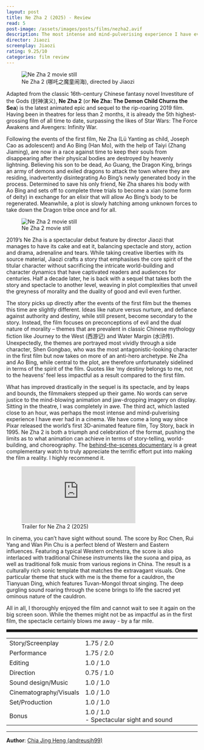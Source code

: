 ```yaml
---
layout: post
title: Ne Zha 2 (2025) - Review
read: 5
post-image: /assets/images/posts/films/nezha2.avif
description: The most intense and mind-pulverising experience I have ever had in a cinema
director: Jiaozi
screenplay: Jiaozi
rating: 9.25/10
categories: film review
---
```


<figure class="film">
  <img src="/assets/images/posts/films/nezha2.avif" alt="Ne Zha 2 movie still">
  <figcaption><i class="fa-solid fa-film"></i> Ne Zha 2 (哪吒之魔童闹海), directed by Jiaozi</figcaption>
</figure>

Adapted from the classic 16th-century Chinese fantasy novel Investiture of the Gods (封神演义), **Ne Zha 2** (or **Ne Zha: The Demon Child Churns the Sea**) is the latest animated epic and sequel to the rip-roaring 2019 film. Having been in theatres for less than 2 months, it is already the 5th highest-grossing film of all time to date, surpassing the likes of Star Wars: The Force Awakens and Avengers: Infinity War.

Following the events of the first film, Ne Zha (Lü Yanting as child, Joseph Cao as adolescent) and Ao Bing (Han Mo), with the help of Taiyi (Zhang Jiaming), are now in a race against time to keep their souls from disappearing after their physical bodies are destroyed by heavenly lightning. Believing his son to be dead, Ao Guang, the Dragon King, brings an army of demons and exiled dragons to attack the town where they are residing, inadvertently disintegrating Ao Bing’s newly generated body in the process. Determined to save his only friend, Ne Zha shares his body with Ao Bing and sets off to complete three trials to become a xian (some form of deity) in exchange for an elixir that will allow Ao Bing’s body to be regenerated. Meanwhile, a plot is slowly hatching among unknown forces to take down the Dragon tribe once and for all.

<figure class="film">
  <img src="/assets/images/posts/films/nezha2_2.avif" alt="Ne Zha 2 movie still">
  <figcaption><i class="fa-solid fa-film"></i> Ne Zha 2 movie still</figcaption>
</figure>

2019’s Ne Zha is a spectacular debut feature by director Jiaozi that manages to have its cake and eat it, balancing spectacle and story, action and drama, adrenaline and tears. While taking creative liberties with its source material, Jiaozi crafts a story that emphasises the core spirit of the titular character without sacrificing the intricate world-building and character dynamics that have captivated readers and audiences for centuries. Half a decade later, he is back with a sequel that takes both the story and spectacle to another level, weaving in plot complexities that unveil the greyness of morality and the duality of good and evil even further.

The story picks up directly after the events of the first film but the themes this time are slightly different. Ideas like nature versus nurture, and defiance against authority and destiny, while still present, become secondary to the story. Instead, the film focuses on preconceptions of evil and the dual nature of morality – themes that are prevalent in classic Chinese mythology fiction like Journey to the West (西游记) and Water Margin (水浒传). Unexpectedly, the themes are portrayed most vividly through a side character, Shen Gongbao, who was the most antagonistic-looking character in the first film but now takes on more of an anti-hero archetype. Ne Zha and Ao Bing, while central to the plot, are therefore unfortunately sidelined in terms of the spirit of the film. Quotes like ‘my destiny belongs to me, not to the heavens’ feel less impactful as a result compared to the first film.

What has improved drastically in the sequel is its spectacle, and by leaps and bounds, the filmmakers stepped up their game. No words can serve justice to the mind-blowing animation and jaw-dropping imagery on display. Sitting in the theatre, I was completely in awe. The third act, which lasted close to an hour, was perhaps the most intense and mind-pulverising experience I have ever had in a cinema. We have come a long way since Pixar released the world’s first 3D-animated feature film, Toy Story, back in 1995. Ne Zha 2 is both a triumph and celebration of the format, pushing the limits as to what animation can achieve in terms of story-telling, world-building, and choreography. The <a href="https://youtu.be/fq6LrurCMMg?si=W47G6zTCDMWqwiUv" target="_blank">behind-the-scenes documentary</a> is a great complementary watch to truly appreciate the terrific effort put into making the film a reality. I highly recommend it.

<div class="film-trailer">
<figure>
  <iframe src="https://www.youtube.com/embed/nsXQijb0F4I" title="YouTube video player" frameborder="0" allow="accelerometer; autoplay; clipboard-write; encrypted-media; gyroscope; picture-in-picture; web-share" allowfullscreen></iframe>
  <figcaption><i class="fa-brands fa-youtube"></i> Trailer for Ne Zha 2 (2025)</figcaption>
</figure>
</div>

In cinema, you can’t have sight without sound. The score by Roc Chen, Rui Yang and Wan Pin Chu is a perfect blend of Western and Eastern influences. Featuring a typical Western orchestra, the score is also interlaced with traditional Chinese instruments like the suona and pipa, as well as traditional folk music from various regions in China. The result is a culturally rich sonic template that matches the extravagant visuals. One particular theme that stuck with me is the theme for a cauldron, the Tianyuan Ding, which features Tuvan-Mongol throat singing. The deep gurgling sound roaring through the scene brings to life the sacred yet ominous nature of the cauldron.

All in all, I thoroughly enjoyed the film and cannot wait to see it again on the big screen soon. While the themes might not be as impactful as in the first film, the spectacle certainly blows me away - by a far mile.

<hr style="border-style: dashed">

<table class="table table-sm table-striped table-hover">
  <colgroup>
    <col style="width: 30%;">
    <col style="width: 70%;">
  </colgroup>

  <tbody>
    <tr>
      <td>Story/Screenplay</td>
      <td>1.75 / 2.0</td>
    </tr>
    <tr>
      <td>Performance</td>
      <td>1.75 / 2.0</td>
    </tr>
    <tr>
      <td>Editing</td>
      <td>1.0 / 1.0</td>
    </tr>
    <tr>
      <td>Direction</td>
      <td>0.75 / 1.0</td>
    </tr>
    <tr>
      <td>Sound design/Music</td>
      <td>1.0 / 1.0</td>
    </tr>
    <tr>
      <td>Cinematography/Visuals</td>
      <td>1.0 / 1.0</td>
    </tr>
    <tr>
      <td>Set/Production</td>
      <td>1.0 / 1.0</td>
    </tr>
    <tr>
      <td>Bonus</td>
      <td>1.0 / 1.0<br/>- Spectacular sight and sound</td>
    </tr>
  </tbody>
</table>

---

**Author**: <a href="https://github.com/andreusjh99" target="_blank">Chia Jing Heng (andreusjh99)</a>